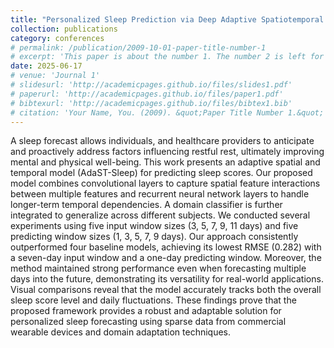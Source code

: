 ```yaml
---
title: "Personalized Sleep Prediction via Deep Adaptive Spatiotemporal Modeling and sparse data"
collection: publications
category: conferences
# permalink: /publication/2009-10-01-paper-title-number-1
# excerpt: 'This paper is about the number 1. The number 2 is left for future work.'
date: 2025-06-17
# venue: 'Journal 1'
# slidesurl: 'http://academicpages.github.io/files/slides1.pdf'
# paperurl: 'http://academicpages.github.io/files/paper1.pdf'
# bibtexurl: 'http://academicpages.github.io/files/bibtex1.bib'
# citation: 'Your Name, You. (2009). &quot;Paper Title Number 1.&quot; <i>Journal 1</i>. 1(1).'
---
```

A sleep forecast allows individuals, and healthcare providers to anticipate and proactively address factors influencing restful rest, ultimately improving mental and physical well-being. This work presents an adaptive spatial and temporal model (AdaST-Sleep) for predicting sleep scores. Our proposed model combines convolutional layers to capture spatial feature interactions between multiple features and recurrent neural network layers to handle longer-term temporal dependencies. A domain classifier is further integrated to generalize across different subjects. We conducted several experiments using five input window sizes (3, 5, 7, 9, 11 days) and five predicting window sizes (1, 3, 5, 7, 9 days). Our approach consistently outperformed four baseline models, achieving its lowest RMSE (0.282) with a seven-day input window and a one-day predicting window. Moreover, the method maintained strong performance even when forecasting multiple days into the future, demonstrating its versatility for real-world applications. Visual comparisons reveal that the model accurately tracks both the overall sleep score level and daily fluctuations. These findings prove that the proposed framework provides a robust and adaptable solution for personalized sleep forecasting using sparse data from commercial wearable devices and domain adaptation techniques.
